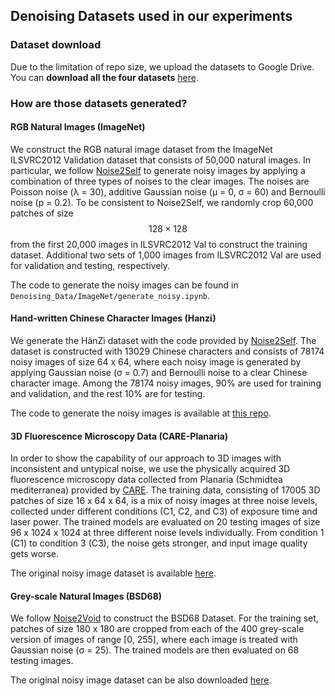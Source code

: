 Denoising Datasets used in our experiments
-----

### Dataset download
Due to the limitation of repo size, we upload the datasets to Google Drive. You can **download all the four datasets** [here](https://drive.google.com/drive/folders/1VYMo1OoaGxoOLNx6-qIt2Wg03lsZw_kA?usp=sharing).

### How are those datasets generated?

#### RGB Natural Images (ImageNet)
We construct the RGB natural image dataset from the ImageNet ILSVRC2012 Validation dataset that consists of 50,000 natural images. In particular, we follow [Noise2Self](https://arxiv.org/abs/1901.11365) to generate noisy images by applying a combination of three types of noises to the clear images. The noises are Poisson noise (λ = 30), additive Gaussian noise (μ = 0, σ = 60) and Bernoulli noise (p = 0.2). To be consistent to Noise2Self, we randomly crop 60,000 patches of size $$128 \times 128$$ from the first 20,000 images in ILSVRC2012 Val to construct the training dataset. Additional two sets of 1,000 images from ILSVRC2012 Val are used for validation and testing, respectively.

The code to generate the noisy images can be found in `Denoising_Data/ImageNet/generate_noisy.ipynb`.

#### Hand-written Chinese Character Images (Hanzi)
We generate the HànZì dataset with the code provided by [Noise2Self](https://arxiv.org/abs/1901.11365). The dataset is constructed with 13029 Chinese characters and consists of 78174 noisy images of size 64 x 64, where each noisy image is generated by applying Gaussian noise (σ = 0.7) and Bernoulli noise to a clear Chinese character image. Among the 78174 noisy images, 90% are used for training and validation, and the rest 10% are for testing.

The code to generate the noisy images is available at [this repo](https://github.com/batson/hanzi).

#### 3D Fluorescence Microscopy Data (CARE-Planaria)
In order to show the capability of our approach to 3D images with inconsistent and untypical noise, we use the physically acquired 3D fluorescence microscopy data collected from Planaria (Schmidtea mediterranea) provided by [CARE](https://www.nature.com/articles/s41592-018-0216-7). The training data, consisting of 17005 3D patches of size 16 x 64 x 64, is a mix of noisy images at three noise levels, collected under different conditions (C1, C2, and C3) of exposure time and laser power. The trained models are evaluated on 20 testing images of size 96 x 1024 x 1024 at three different noise levels individually. From condition 1 (C1) to condition 3 (C3), the noise gets stronger, and input image quality gets worse.

The original noisy image dataset is available [here](https://publications.mpi-cbg.de/publications-sites/7207/).

#### Grey-scale Natural Images (BSD68)
We follow [Noise2Void](https://arxiv.org/abs/1811.10980) to construct the BSD68 Dataset. For the training set, patches of size 180 x 180 are cropped from each of the 400 grey-scale version of images of range [0, 255], where each image is treated with Gaussian noise (σ = 25). The trained models are then evaluated on 68 testing images.

The original noisy image dataset can be also downloaded [here](https://cloud.mpi-cbg.de/index.php/s/pbj89sV6n6SyM29/download).
